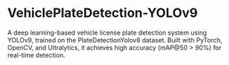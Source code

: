 # VehiclePlateDetection-YOLOv9
A deep learning-based vehicle license plate detection system using YOLOv9, trained on the PlateDetectionYolov8 dataset. Built with PyTorch, OpenCV, and Ultralytics, it achieves high accuracy (mAP@50 > 90%) for real-time detection.
